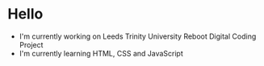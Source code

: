 # Hello

- I'm currently working on Leeds Trinity University Reboot Digital Coding Project 
- I'm currently learning HTML, CSS and JavaScript

